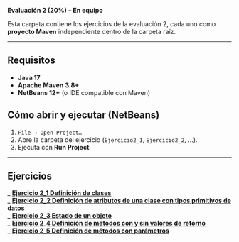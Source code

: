 **Evaluación 2 (20%) – En equipo**

Esta carpeta contiene los ejercicios de la evaluación 2, cada uno como **proyecto Maven** independiente dentro de la carpeta raíz.

---

## Requisitos
- **Java 17**
- **Apache Maven 3.8+**
- **NetBeans 12+** (o IDE compatible con Maven)

## Cómo abrir y ejecutar (NetBeans)
1. `File → Open Project…`
2. Abre la carpeta del ejercicio (`Ejercicio2_1`, `Ejercicio2_2`, …).
3. Ejecuta con **Run Project**.

---

## Ejercicios

_ **[Ejercicio 2_1 Definición de clases](https://github.com/ybedoyab/UNAL-POO/blob/main/Evaluacion2/Ejercicio2_1/src/main/java/unal/ejercicio2_1/Ejercicio2_1.java)**  
_ **[Ejercicio 2_2 Definición de atributos de una clase con tipos primitivos de datos](https://github.com/ybedoyab/UNAL-POO/blob/main/Evaluacion2/Ejercicio2_2/src/main/java/unal/ejercicio2_2/Ejercicio2_2.java)**  
_ **[Ejercicio 2_3 Estado de un objeto](https://github.com/ybedoyab/UNAL-POO/blob/main/Evaluacion2/Ejercicio2_3/src/main/java/unal/ejercicio2_3/Ejercicio2_3.java)**  
_ **[Ejercicio 2_4 Definición de métodos con y sin valores de retorno](https://github.com/ybedoyab/UNAL_POO/blob/main/Evaluacion2/Ejercicio2_4/src/main/java/unal/ejercicio2_4/Ejercicio2_4.java)**  
_ **[Ejercicio 2_5 Definición de métodos con parámetros](https://github.com/ybedoyab/UNAL_POO/blob/main/Evaluacion2/main/Ejercicio2_5/src/main/java/unal/ejercicio2_5/Ejercicio2_5.java)**  


